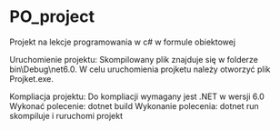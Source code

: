 # PO_project
Projekt na lekcje programowania w c# w formule obiektowej

Uruchomienie projektu:
Skompilowany plik znajduje się w folderze bin\Debug\net6.0. W celu uruchomienia projketu należy otworzyć plik Projket.exe.

Kompliacja projektu:
Do kompliacji wymagany jest .NET w wersji 6.0
Wykonać polecenie: dotnet build
Wykonanie polecenia: dotnet run skompiluje i ruruchomi projekt
